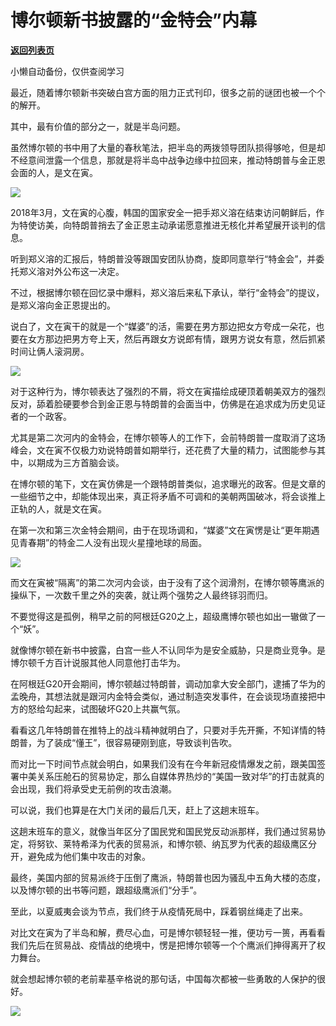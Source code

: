 # 博尔顿新书披露的“金特会”内幕

[**返回列表页**](/gzh/政事堂2019)

小懒自动备份，仅供查阅学习

最近，随着博尔顿新书突破白宫方面的阻力正式刊印，很多之前的谜团也被一个个的解开。

  

其中，最有价值的部分之一，就是半岛问题。

  

虽然博尔顿的书中用了大量的春秋笔法，把半岛的两拨领导团队损得够呛，但是却不经意间泄露一个信息，那就是将半岛中战争边缘中拉回来，推动特朗普与金正恩会面的人，是文在寅。

  

![](https://mmbiz.qpic.cn/mmbiz_jpg/rxhS23yu8cPFh7X8onqljx0OXicpfnR05EH50UBu7iaI9iboPhflrtPwmMUWcyCN5pbrtywIHjURdMmX5STEfvQ5g/640?wx_fmt=jpeg)

  

2018年3月，文在寅的心腹，韩国的国家安全一把手郑义溶在结束访问朝鲜后，作为特使访美，向特朗普捎去了金正恩主动承诺愿意推进无核化并希望展开谈判的信息。

  

听到郑义溶的汇报后，特朗普没等跟国安团队协商，旋即同意举行“特金会”，并委托郑义溶对外公布这一决定。

  

不过，根据博尔顿在回忆录中爆料，郑义溶后来私下承认，举行“金特会”的提议，是郑义溶向金正恩提出的。

  

说白了，文在寅干的就是一个“媒婆”的活，需要在男方那边把女方夸成一朵花，也要在女方那边把男方夸上天，然后再跟女方说郎有情，跟男方说女有意，然后抓紧时间让俩人滚洞房。

  

![](https://mmbiz.qpic.cn/mmbiz_jpg/rxhS23yu8cPFh7X8onqljx0OXicpfnR05CtliazZ3cXj3gOGfXC7ibkFdqQRjPRcRKKockaVoo1qnDz3YeN3JhmQA/640?wx_fmt=jpeg)  

  

对于这种行为，博尔顿表达了强烈的不屑，将文在寅描绘成硬顶着朝美双方的强烈反对，舔着脸硬要参合到金正恩与特朗普的会面当中，仿佛是在追求成为历史见证者的一个政客。

  

尤其是第二次河内的金特会，在博尔顿等人的工作下，会前特朗普一度取消了这场峰会，文在寅不仅极力劝说特朗普如期举行，还花费了大量的精力，试图能参与其中，以期成为三方首脑会谈。  

  

在博尔顿的笔下，文在寅仿佛是一个跟特朗普类似，追求曝光的政客。但是文章的一些细节之中，却能体现出来，真正将矛盾不可调和的美朝两国破冰，将会谈推上正轨的人，就是文在寅。  

  

在第一次和第三次金特会期间，由于在现场调和，“媒婆”文在寅愣是让“更年期遇见青春期”的特金二人没有出现火星撞地球的局面。

  

![](https://mmbiz.qpic.cn/mmbiz_jpg/rxhS23yu8cPFh7X8onqljx0OXicpfnR05tZUwicIibSYRXYdIqnZHrt1hViavibUgOrsNXSa1WrgCxRnqaH6VtAAicYA/640?wx_fmt=jpeg)

  

而文在寅被“隔离”的第二次河内会谈，由于没有了这个润滑剂，在博尔顿等鹰派的操纵下，一次数千里之外的突袭，就让两个强势之人最终铩羽而归。

  

不要觉得这是孤例，稍早之前的阿根廷G20之上，超级鹰博尔顿也如出一辙做了一个“妖”。  

  

就像博尔顿在新书中披露，白宫一些人不认同华为是安全威胁，只是商业竞争。是博尔顿千方百计说服其他人同意他打击华为。

  

在阿根廷G20开会期间，博尔顿越过特朗普，调动加拿大安全部门，逮捕了华为的孟晚舟，其想法就是跟河内金特会类似，通过制造突发事件，在会谈现场直接把中方的怒给勾起来，试图破坏G20上共赢气氛。

  

看看这几年特朗普在推特上的战斗精神就明白了，只要对手先开撕，不知详情的特朗普，为了装成“懂王”，很容易硬刚到底，导致谈判告吹。

  

而对比一下时间节点就会明白，如果我们没有在今年新冠疫情爆发之前，跟美国签署中美关系压舱石的贸易协定，那么自媒体界热炒的“美国一致对华”的打击就真的会出现，我们将承受史无前例的攻击浪潮。

  

可以说，我们也算是在大门关闭的最后几天，赶上了这趟末班车。  

  

这趟末班车的意义，就像当年区分了国民党和国民党反动派那样，我们通过贸易协定，将努钦、莱特希泽为代表的贸易派，和博尔顿、纳瓦罗为代表的超级鹰区分开，避免成为他们集中攻击的对象。

  

最终，美国内部的贸易派终于压倒了鹰派，特朗普也因为骚乱中五角大楼的态度，以及博尔顿的出书等问题，跟超级鹰派们“分手”。

  

至此，以夏威夷会谈为节点，我们终于从疫情死局中，踩着钢丝绳走了出来。  

  

对比文在寅为了半岛和解，费尽心血，可是博尔顿轻轻一推，便功亏一篑，再看看我们先后在贸易战、疫情战的绝境中，愣是把博尔顿等一个个鹰派们抻得离开了权力舞台。

  

就会想起博尔顿的老前辈基辛格说的那句话，中国每次都被一些勇敢的人保护的很好。

  

![](https://mmbiz.qpic.cn/mmbiz_jpg/rxhS23yu8cPp0iaKAfe0ZsWfgGcY72o9Nror8TicrtnlDsqzY7y4Kum4fM3X0FMEGlbvm9HvZUiaETSnLt4DHNLbQ/640?wx_fmt=jpeg)


